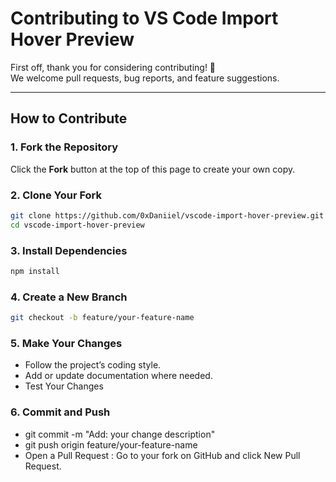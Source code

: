# Contributing to VS Code Import Hover Preview

First off, thank you for considering contributing! 🎉  
We welcome pull requests, bug reports, and feature suggestions.

---

## How to Contribute

### 1. Fork the Repository

Click the **Fork** button at the top of this page to create your own copy.

### 2. Clone Your Fork

```bash
git clone https://github.com/0xDaniiel/vscode-import-hover-preview.git
cd vscode-import-hover-preview
```

### 3. Install Dependencies

```bash
npm install
```

### 4. Create a New Branch

```bash
git checkout -b feature/your-feature-name
```

### 5. Make Your Changes

- Follow the project’s coding style.
- Add or update documentation where needed.
- Test Your Changes

### 6. Commit and Push

- git commit -m "Add: your change description"
- git push origin feature/your-feature-name
- Open a Pull Request : Go to your fork on GitHub and click New Pull Request.
